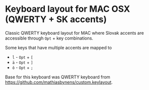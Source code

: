 # Keyboard layout for MAC OSX (QWERTY + SK accents)

Classic QWERTY keyboard layout for MAC where Slovak accents are accessible
through `Opt` + key combinations.

Some keys that have multiple accents are mapped to

- `ĺ` - `Opt` + `[`
- `ä` - `Opt` + `]`
- `ô` - `Opt` + `;`

Base for this keyboard was QWERTY keyboard from https://github.com/mathiasbynens/custom.keylayout.
